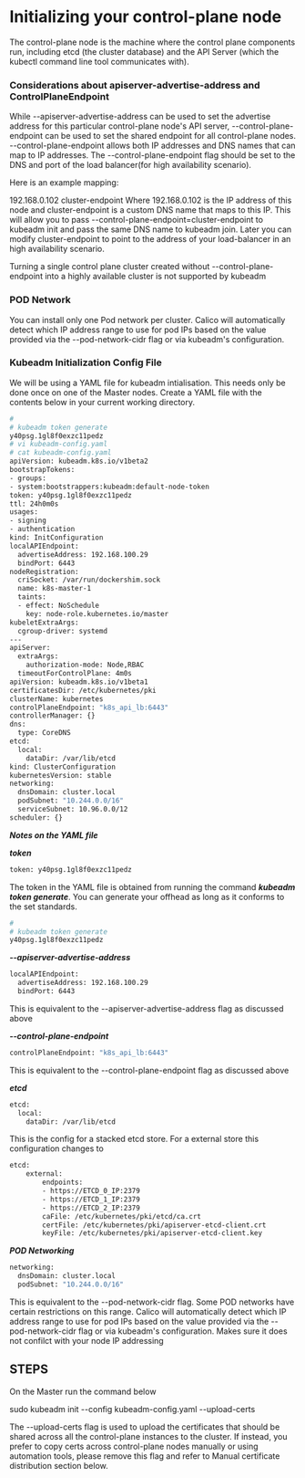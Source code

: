 # Initializing your control-plane node #

The control-plane node is the machine where the control plane components run, including etcd (the cluster database) and the API Server (which the kubectl command line tool communicates with).

### Considerations about apiserver-advertise-address and ControlPlaneEndpoint ###

While --apiserver-advertise-address can be used to set the advertise address for this particular control-plane node's API server, --control-plane-endpoint can be used to set the shared endpoint for all control-plane nodes. --control-plane-endpoint allows both IP addresses and DNS names that can map to IP addresses. The --control-plane-endpoint flag should be set to the DNS and port of the load balancer(for high availability scenario).

Here is an example mapping:

192.168.0.102 cluster-endpoint
Where 192.168.0.102 is the IP address of this node and cluster-endpoint is a custom DNS name that maps to this IP. This will allow you to pass --control-plane-endpoint=cluster-endpoint to kubeadm init and pass the same DNS name to kubeadm join. Later you can modify cluster-endpoint to point to the address of your load-balancer in an high availability scenario.

Turning a single control plane cluster created without --control-plane-endpoint into a highly available cluster is not supported by kubeadm

### POD Network ###
You can install only one Pod network per cluster. Calico will automatically detect which IP address range to use for pod IPs based on the value provided via the --pod-network-cidr flag or via kubeadm's configuration.

### Kubeadm Initialization Config File ###
We will be using a YAML file for kubeadm intialisation. This needs only be done once on one of the Master nodes. Create a YAML file with the contents below in your current working directory. 

```bash
# 
# kubeadm token generate
y40psg.1gl8f0exzc11pedz
# vi kubeadm-config.yaml
# cat kubeadm-config.yaml
apiVersion: kubeadm.k8s.io/v1beta2
bootstrapTokens:
- groups:
- system:bootstrappers:kubeadm:default-node-token
token: y40psg.1gl8f0exzc11pedz
ttl: 24h0m0s
usages:
- signing
- authentication
kind: InitConfiguration
localAPIEndpoint:
  advertiseAddress: 192.168.100.29
  bindPort: 6443
nodeRegistration:
  criSocket: /var/run/dockershim.sock
  name: k8s-master-1
  taints:
  - effect: NoSchedule
    key: node-role.kubernetes.io/master
kubeletExtraArgs:
  cgroup-driver: systemd
---
apiServer:
  extraArgs:
    authorization-mode: Node,RBAC
  timeoutForControlPlane: 4m0s
apiVersion: kubeadm.k8s.io/v1beta1
certificatesDir: /etc/kubernetes/pki
clusterName: kubernetes
controlPlaneEndpoint: "k8s_api_lb:6443"
controllerManager: {}
dns:
  type: CoreDNS
etcd:
  local:
    dataDir: /var/lib/etcd
kind: ClusterConfiguration
kubernetesVersion: stable
networking:
  dnsDomain: cluster.local
  podSubnet: "10.244.0.0/16"
  serviceSubnet: 10.96.0.0/12
scheduler: {}
```

***Notes on the YAML file***

***token***

```bash
token: y40psg.1gl8f0exzc11pedz
```

The token in the YAML file is obtained from running the command ***kubeadm token generate***. You can generate your offhead as long as it conforms to the set standards.

```bash
# 
# kubeadm token generate
y40psg.1gl8f0exzc11pedz
```

***--apiserver-advertise-address***

```bash
localAPIEndpoint:
  advertiseAddress: 192.168.100.29
  bindPort: 6443
```
This is equivalent to the --apiserver-advertise-address flag as discussed above 

***--control-plane-endpoint***

```bash
controlPlaneEndpoint: "k8s_api_lb:6443"
```
This is equivalent to the --control-plane-endpoint flag as discussed above

***etcd***
```bash
etcd:
  local:
    dataDir: /var/lib/etcd
```

This is the config for a stacked etcd store. For a external store this configuration changes to 

```bash
etcd:
    external:
        endpoints:
        - https://ETCD_0_IP:2379
        - https://ETCD_1_IP:2379
        - https://ETCD_2_IP:2379
        caFile: /etc/kubernetes/pki/etcd/ca.crt
        certFile: /etc/kubernetes/pki/apiserver-etcd-client.crt
        keyFile: /etc/kubernetes/pki/apiserver-etcd-client.key
```
***POD Networking***
```bash
networking:
  dnsDomain: cluster.local
  podSubnet: "10.244.0.0/16"
```
  
This is equivalent to the --pod-network-cidr flag. Some POD networks have certain restrictions on this range. Calico will automatically detect which IP address range to use for pod IPs based on the value provided via the --pod-network-cidr flag or via kubeadm's configuration. Makes sure it does not confilct with your node IP addressing

## STEPS ##

On the Master run the command below

sudo kubeadm init --config kubeadm-config.yaml --upload-certs

The --upload-certs flag is used to upload the certificates that should be shared across all the control-plane instances to the cluster. If instead, you prefer to copy certs across control-plane nodes manually or using automation tools, please remove this flag and refer to Manual certificate distribution section below.
